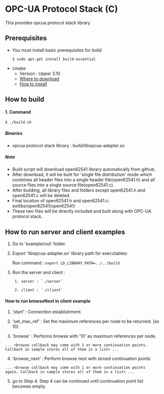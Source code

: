 OPC-UA Protocol Stack (C)
================================

This provides opcua protocol stack library 

## Prerequisites ##

- You must install basic prerequisites for build
  ```shell
  $ sudo apt-get install build-essential
  ```
- cmake
  - Version : Upper 3.10
  - [Where to download](https://cmake.org/download/)
  - [How to install](https://cmake.org/install/)

## How to build  ##

#### 1. Command ####

```shell
$ ./build.sh
```

##### Binaries #####
- opcua protocol stack library : build/libopcua-adapter.so

##### Note #####
- Build script will download open62541 library automatically from github.
- After download, it will be built for 'single file distribution' mode which combines
all header files into a single header file(open62541.h) and all source files into a single source file(open62541.c).
- After building, all library files and folders except open62541.h and open62541.c will be deleted.
- Final location of open62541.h and open62541.c: extlibs/open62541/open62541/
- These two files will be directly included and built along with OPC-UA protocol stack.

## How to run server and client examples

1. Go to 'example/out' folder.

2. Export 'libopcua-adapter.so' library path for executables:

	Run command : `export LD_LIBRARY_PATH=../../build`
	
3. Run the server and client :

        1. server : `./server`

        2. client : `./client`

#### How to run browseNext in client example ####

1. 'start' : Connection establishment.

2. 'set_max_ref' : Set the maximum references per node to be returned. [ex 10]

3. 'browse' : Performs browse with '10' as maximum references per node.

`...
<browse callback may come with 1 or more continuation points. Callback in sample stores all of them in a list>
...`

4. 'browse_next' : Perform browse next with stroed continuation points

`...
<browse callback may come with 1 or more continuation points again. Callback in sample stores all of them in a list>
...`

5. go to Step 4.
   Step 4 can be continued until continuation point list becomes empty.
